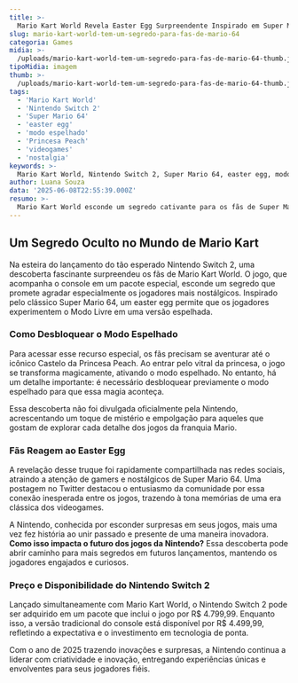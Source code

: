 ```yaml
---
title: >-
  Mario Kart World Revela Easter Egg Surpreendente Inspirado em Super Mario 64
slug: mario-kart-world-tem-um-segredo-para-fas-de-mario-64
categoria: Games
midia: >-
  /uploads/mario-kart-world-tem-um-segredo-para-fas-de-mario-64-thumb.jpg
tipoMidia: imagem
thumb: >-
  /uploads/mario-kart-world-tem-um-segredo-para-fas-de-mario-64-thumb.jpg
tags:
  - 'Mario Kart World'
  - 'Nintendo Switch 2'
  - 'Super Mario 64'
  - 'easter egg'
  - 'modo espelhado'
  - 'Princesa Peach'
  - 'videogames'
  - 'nostalgia'
keywords: >-
  Mario Kart World, Nintendo Switch 2, Super Mario 64, easter egg, modo espelhado, Princesa Peach, videogames, nostalgia
author: Luana Souza
data: '2025-06-08T22:55:39.000Z'
resumo: >-
  Mario Kart World esconde um segredo cativante para os fãs de Super Mario 64, descoberto logo após o lançamento do Nintendo Switch 2. Este easter egg permite jogar no modo espelhado através de um truque nostálgico.
---
```


## Um Segredo Oculto no Mundo de Mario Kart

Na esteira do lançamento do tão esperado Nintendo Switch 2, uma descoberta fascinante surpreendeu os fãs de Mario Kart World. O jogo, que acompanha o console em um pacote especial, esconde um segredo que promete agradar especialmente os jogadores mais nostálgicos. Inspirado pelo clássico Super Mario 64, um easter egg permite que os jogadores experimentem o Modo Livre em uma versão espelhada.

### Como Desbloquear o Modo Espelhado

Para acessar esse recurso especial, os fãs precisam se aventurar até o icônico Castelo da Princesa Peach. Ao entrar pelo vitral da princesa, o jogo se transforma magicamente, ativando o modo espelhado. No entanto, há um detalhe importante: é necessário desbloquear previamente o modo espelhado para que essa magia aconteça.

Essa descoberta não foi divulgada oficialmente pela Nintendo, acrescentando um toque de mistério e empolgação para aqueles que gostam de explorar cada detalhe dos jogos da franquia Mario.

### Fãs Reagem ao Easter Egg

A revelação desse truque foi rapidamente compartilhada nas redes sociais, atraindo a atenção de gamers e nostálgicos de Super Mario 64. Uma postagem no Twitter destacou o entusiasmo da comunidade por essa conexão inesperada entre os jogos, trazendo à tona memórias de uma era clássica dos videogames.

A Nintendo, conhecida por esconder surpresas em seus jogos, mais uma vez fez história ao unir passado e presente de uma maneira inovadora. **Como isso impacta o futuro dos jogos da Nintendo?** Essa descoberta pode abrir caminho para mais segredos em futuros lançamentos, mantendo os jogadores engajados e curiosos.

### Preço e Disponibilidade do Nintendo Switch 2

Lançado simultaneamente com Mario Kart World, o Nintendo Switch 2 pode ser adquirido em um pacote que inclui o jogo por R$ 4.799,99. Enquanto isso, a versão tradicional do console está disponível por R$ 4.499,99, refletindo a expectativa e o investimento em tecnologia de ponta.

Com o ano de 2025 trazendo inovações e surpresas, a Nintendo continua a liderar com criatividade e inovação, entregando experiências únicas e envolventes para seus jogadores fiéis.